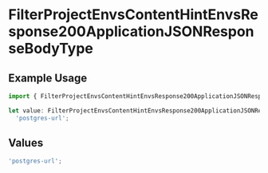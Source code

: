 # FilterProjectEnvsContentHintEnvsResponse200ApplicationJSONResponseBodyType

## Example Usage

```typescript
import { FilterProjectEnvsContentHintEnvsResponse200ApplicationJSONResponseBodyType } from '@vercel/client/models/operations';

let value: FilterProjectEnvsContentHintEnvsResponse200ApplicationJSONResponseBodyType =
  'postgres-url';
```

## Values

```typescript
'postgres-url';
```
